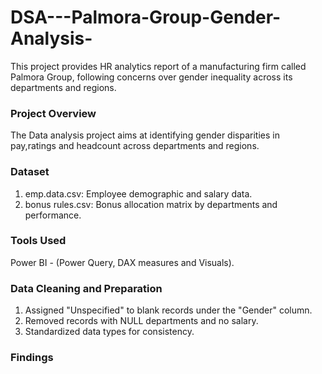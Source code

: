 # DSA---Palmora-Group-Gender-Analysis-
This project provides HR analytics report of a manufacturing firm called Palmora Group, following concerns over gender inequality across its departments and regions. 

### Project Overview 
The Data analysis project aims at identifying gender disparities in pay,ratings and headcount across departments and regions.

### Dataset 
1. emp.data.csv: Employee demographic and salary data.
2. bonus rules.csv: Bonus allocation matrix by departments and performance.

### Tools Used
Power BI - (Power Query, DAX measures and Visuals).

### Data Cleaning and Preparation
1. Assigned "Unspecified" to blank records under the "Gender" column.
2. Removed records with NULL departments and no salary.
3. Standardized data types for consistency.

### Findings





